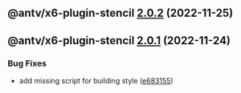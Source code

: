## @antv/x6-plugin-stencil [2.0.2](https://github.com/antvis/x6/compare/@antv/x6-plugin-stencil@2.0.1...@antv/x6-plugin-stencil@2.0.2) (2022-11-25)

## @antv/x6-plugin-stencil [2.0.1](https://github.com/antvis/x6/compare/@antv/x6-plugin-stencil@2.0.0...@antv/x6-plugin-stencil@2.0.1) (2022-11-24)


### Bug Fixes

* add missing script for building style ([e683155](https://github.com/antvis/x6/commit/e68315528a202cbc5a9ad256d168943e001d7116))
